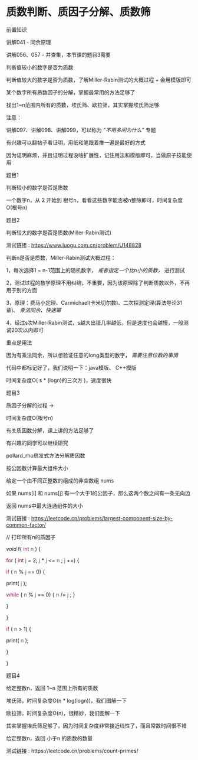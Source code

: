 # 质数判断、质因子分解、质数筛

前置知识

讲解041 \- 同余原理

讲解056、057 \- 并查集，本节课的题目3需要

判断值较小的数字是否为质数

判断值较大的数字是否为质数，了解Miller\-Rabin测试的大概过程 \+ 会用模版即可

某个数字所有质数因子的分解，掌握最常用的方法足够了

找出1~n范围内所有的质数，埃氏筛、欧拉筛，其实掌握埃氏筛足够

注意：

讲解097、讲解098、讲解099，可以称为 _"不用多问为什么"_ 专题

有兴趣可以翻帖子看证明，用纸和笔跟着推一遍是最好的方式

因为证明麻烦，并且证明过程没啥扩展性，记住用法和模版即可，当做原子技能使用

题目1

判断较小的数字是否是质数

一个数字n，从 2 开始到 根号n，看看这些数字能否被n整除即可，时间复杂度O\(根号n\)

题目2

判断较大的数字是否是质数\(Miller\-Rabin测试\)

测试链接 : [https://www\.luogu\.com\.cn/problem/U148828](https://www.luogu.com.cn/problem/U148828)

判断n是否是质数，Miller\-Rabin测试大概过程：

1，每次选择1 ~ n\-1范围上的随机数字， _或者指定一个比n小的质数，_ 进行测试

2，测试过程的数学原理不用纠结，不重要，因为该原理除了判断质数以外，不再用于别的方面

3，原理：费马小定理、Carmichael\(卡米切尔数\)、二次探测定理\(算法导论31章\)、 _乘法同余、快速幂_

4，经过s次Miller\-Rabin测试，s越大出错几率越低，但是速度也会越慢，一般测试20次以内即可

重点是用法

因为有乘法同余，所以想验证任意的long类型的数字， _需要注意位数的事情_

代码中都标记好了，我们说明一下：java模版、 C\+\+模版

时间复杂度O\( s \* \(logn\)的三次方 \)，速度很快

题目3

质因子分解的过程  \->

时间复杂度O\(根号n\)

有关质因数分解，课上讲的方法足够了

有兴趣的同学可以继续研究

pollard\_rho启发式方法分解质因数

按公因数计算最大组件大小

给定一个由不同正整数的组成的非空数组 nums

如果 nums\[i\] 和 nums\[j\] 有一个大于1的公因子，那么这两个数之间有一条无向边

返回 nums中最大连通组件的大小

测试链接 : [https://leetcode\.cn/problems/largest\-component\-size\-by\-common\-factor/](https://leetcode.cn/problems/largest-component-size-by-common-factor/)

// 打印所有n的质因子

_void_  f\( <span style="color:#931A68">int</span>   <span style="color:#7E504F">n</span> \) \{

<span style="color:#931A68">for</span>  \( <span style="color:#931A68">int</span>   <span style="color:#7E504F">j</span>  = 2;  <span style="color:#7E504F">j</span>  \*  <span style="color:#7E504F">j</span>  <=  <span style="color:#7E504F">n</span> ;  <span style="color:#7E504F">j</span> \+\+\) \{

<span style="color:#931A68">if</span>  \( <span style="color:#7E504F">n</span>  %  <span style="color:#7E504F">j</span>  == 0\) \{

print\( <span style="color:#7E504F">j</span> \);

<span style="color:#931A68">while</span>  \( <span style="color:#7E504F">n</span>  %  <span style="color:#7E504F">j</span>  == 0\) \{  <span style="color:#7E504F">n</span>  /=  <span style="color:#7E504F">j</span> ; \}

\}

\}

<span style="color:#931A68">if</span>  \( <span style="color:#7E504F">n</span>  > 1\) \{

print\( <span style="color:#7E504F">n</span> \);

\}

\}

题目4

给定整数n，返回 1~n 范围上所有的质数

埃氏筛，时间复杂度O\(n \* log\(logn\)\)，我们图解一下

欧拉筛，时间复杂度O\(n\)，很精妙，我们图解一下

其实掌握埃氏筛足够了，因为时间复杂度非常接近线性了，而且常数时间很不错

给定整数n，返回 小于n 的质数的数量

测试链接 : https://leetcode\.cn/problems/count\-primes/

